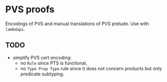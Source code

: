 # PVS proofs

Encodings of PVS and manual translations of PVS prelude. Use with `lambdapi`.

## TODO
- simplify PVS cert encoding:
  - no `Rule` since PTS is functional,
  - no `Type Prop Type` rule since it does not concern products but only
    predicate subtyping.
